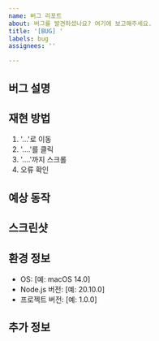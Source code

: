 ```yaml
---
name: 버그 리포트
about: 버그를 발견하셨나요? 여기에 보고해주세요.
title: '[BUG] '
labels: bug
assignees: ''

---
```


## 버그 설명
<!-- 버그에 대한 명확하고 간결한 설명을 작성해주세요 -->

## 재현 방법
<!-- 버그를 재현하는 단계를 작성해주세요 -->
1. '...'로 이동
2. '....'를 클릭
3. '....'까지 스크롤
4. 오류 확인

## 예상 동작
<!-- 예상했던 동작에 대한 명확하고 간결한 설명을 작성해주세요 -->

## 스크린샷
<!-- 해당하는 경우 문제를 설명하는 스크린샷을 추가해주세요 -->

## 환경 정보
- OS: [예: macOS 14.0]
- Node.js 버전: [예: 20.10.0]
- 프로젝트 버전: [예: 1.0.0]

## 추가 정보
<!-- 문제에 대한 추가 컨텍스트를 여기에 추가해주세요 -->